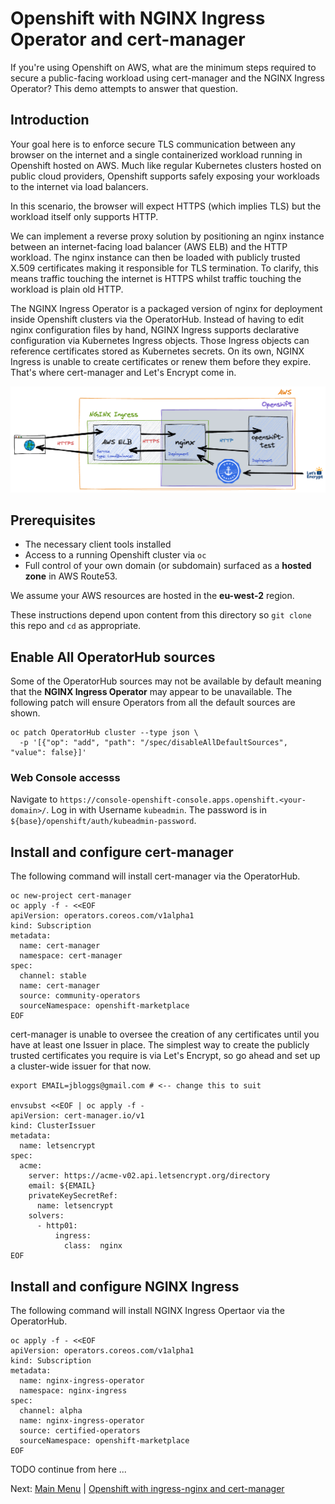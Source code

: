 # Openshift with NGINX Ingress Operator and cert-manager

If you're using Openshift on AWS, what are the minimum steps required to secure a public-facing workload using cert-manager and the NGINX Ingress Operator?
This demo attempts to answer that question.

## Introduction
Your goal here is to enforce secure TLS communication between any browser on the internet and a single containerized workload running in Openshift hosted on AWS.
Much like regular Kubernetes clusters hosted on public cloud providers, Openshift supports safely exposing your workloads to the internet via load balancers.

In this scenario, the browser will expect HTTPS (which implies TLS) but the workload itself only supports HTTP.

We can implement a reverse proxy solution by positioning an nginx instance between an internet-facing load balancer (AWS ELB) and the HTTP workload.
The nginx instance can then be loaded with publicly trusted X.509 certificates making it responsible for TLS termination.
To clarify, this means traffic touching the internet is HTTPS whilst traffic touching the workload is plain old HTTP.

The NGINX Ingress Operator is a packaged version of nginx for deployment inside Openshift clusters via the OperatorHub.
Instead of having to edit nginx configuration files by hand, NGINX Ingress supports declarative configuration via Kubernetes Ingress objects.
Those Ingress objects can reference certificates stored as Kubernetes secrets.
On its own, NGINX Ingress is unable to create certificates or renew them before they expire.
That's where cert-manager and Let's Encrypt come in.

![title](images/nginx-tls-os.png)

## Prerequisites

- The necessary client tools installed
- Access to a running Openshift cluster via `oc`
- Full control of your own domain (or subdomain) surfaced as a **hosted zone** in AWS Route53.

We assume your AWS resources are hosted in the **eu-west-2** region.

These instructions depend upon content from this directory so `git clone` this repo and `cd` as appropriate.

## Enable All OperatorHub sources
Some of the OperatorHub sources may not be available by default meaning that the **NGINX Ingress Operator** may appear to be unavailable.
The following patch will ensure Operators from all the default sources are shown.
```
oc patch OperatorHub cluster --type json \
  -p '[{"op": "add", "path": "/spec/disableAllDefaultSources", "value": false}]'
```

### Web Console accesss
Navigate to `https://console-openshift-console.apps.openshift.<your-domain>/`.
Log in with Username `kubeadmin`.
The password is in `${base}/openshift/auth/kubeadmin-password`.

## Install and configure cert-manager
The following command will install cert-manager via the OperatorHub.
```
oc new-project cert-manager
oc apply -f - <<EOF
apiVersion: operators.coreos.com/v1alpha1
kind: Subscription
metadata:
  name: cert-manager
  namespace: cert-manager
spec:
  channel: stable
  name: cert-manager
  source: community-operators
  sourceNamespace: openshift-marketplace
EOF
```

cert-manager is unable to oversee the creation of any certificates until you have at least one Issuer in place.
The simplest way to create the publicly trusted certificates you require is via Let's Encrypt, so go ahead and set up a cluster-wide issuer for that now.
```
export EMAIL=jbloggs@gmail.com # <-- change this to suit

envsubst <<EOF | oc apply -f -
apiVersion: cert-manager.io/v1
kind: ClusterIssuer
metadata:
  name: letsencrypt
spec:
  acme:
    server: https://acme-v02.api.letsencrypt.org/directory
    email: ${EMAIL}
    privateKeySecretRef:
      name: letsencrypt
    solvers:
      - http01:
          ingress:
            class:  nginx
EOF
```

## Install and configure NGINX Ingress
The following command will install NGINX Ingress Opertaor via the OperatorHub.
```
oc apply -f - <<EOF
apiVersion: operators.coreos.com/v1alpha1
kind: Subscription
metadata:
  name: nginx-ingress-operator
  namespace: nginx-ingress
spec:
  channel: alpha
  name: nginx-ingress-operator
  source: certified-operators
  sourceNamespace: openshift-marketplace
EOF
```

TODO continue from here ...

Next: [Main Menu](/README.md) | [Openshift with ingress-nginx and cert-manager](../02-openshift-ingress-nginx-cert-manager/README.md)

